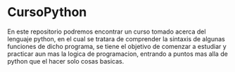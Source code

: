 # CursoPython
En este repositorio podremos encontrar un curso tomado acerca del lenguaje python, en el cual se tratara de comprender la 
sintaxis de algunas funciones de dicho programa, se tiene el objetivo de comenzar a estudiar y practicar aun mas la logica de
programacion, entrando a puntos mas alla de python que el hacer solo cosas basicas.  
   